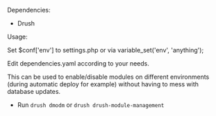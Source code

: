 Dependencies:
- Drush

Usage:

Set $conf['env'] to settings.php or via variable_set('env', 'anything');

Edit dependencies.yaml according to your needs.

This can be used to enable/disable modules on different environments (during automatic deploy for example) without having to mess with database updates.

- Run `drush dmodm` or `drush drush-module-management`
